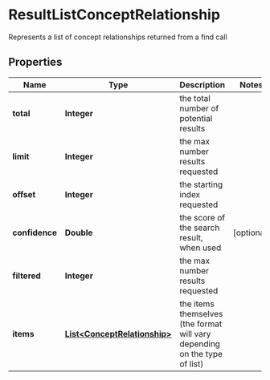 

# ResultListConceptRelationship

Represents a list of concept relationships returned from a find call

## Properties

| Name | Type | Description | Notes |
|------------ | ------------- | ------------- | -------------|
|**total** | **Integer** | the total number of potential results |  |
|**limit** | **Integer** | the max number results requested |  |
|**offset** | **Integer** | the starting index requested |  |
|**confidence** | **Double** | the score of the search result, when used |  [optional] |
|**filtered** | **Integer** | the max number results requested |  |
|**items** | [**List&lt;ConceptRelationship&gt;**](ConceptRelationship.md) | the items themselves (the format will vary depending on the type of list) |  |



